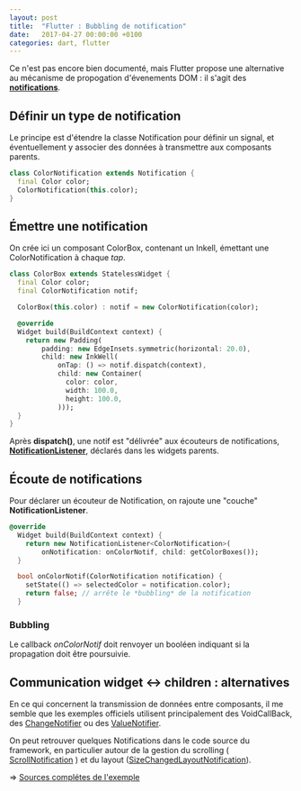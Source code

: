 ```yaml
---
layout: post
title:  "Flutter : Bubbling de notification"
date:   2017-04-27 00:00:00 +0100
categories: dart, flutter
---
```


Ce n'est pas encore bien documenté, mais Flutter propose une alternative au mécanisme de propogation d'évenements DOM : 
il s'agit des **[notifications](https://docs.flutter.io/flutter/widgets/Notification-class.html)**.

## Définir un type de notification

Le principe est d'étendre la classe Notification pour définir un signal, et éventuellement y associer des données à transmettre aux composants parents.

```dart
class ColorNotification extends Notification {
  final Color color;
  ColorNotification(this.color);
}
```

## Émettre une notification

On crée ici un composant ColorBox, contenant un Inkell, émettant une ColorNotification à chaque *tap*.

```dart
class ColorBox extends StatelessWidget {
  final Color color;
  final ColorNotification notif;

  ColorBox(this.color) : notif = new ColorNotification(color);

  @override
  Widget build(BuildContext context) {
    return new Padding(
        padding: new EdgeInsets.symmetric(horizontal: 20.0),
        child: new InkWell(
            onTap: () => notif.dispatch(context),
            child: new Container(
              color: color,
              width: 100.0,
              height: 100.0,
            )));
  }
}
```

Après **dispatch()**, une notif est "délivrée" aux écouteurs de notifications,
 **[NotificationListener](https://docs.flutter.io/flutter/widgets/NotificationListener-class.html)**, 
 déclarés dans les widgets parents.

## Écoute de notifications

Pour déclarer un écouteur de Notification, on rajoute une "couche" **NotificationListener<T>**.

```dart
@override
  Widget build(BuildContext context) {
    return new NotificationListener<ColorNotification>(
        onNotification: onColorNotif, child: getColorBoxes());
  }

  bool onColorNotif(ColorNotification notification) {
    setState(() => selectedColor = notification.color);
    return false; // arrête le *bubbling* de la notification
  }
```

### Bubbling

Le callback *onColorNotif* doit renvoyer un booléen indiquant si la propagation doit être poursuivie.

## Communication widget <-> children : alternatives

En ce qui concernent la transmission de données entre composants,
il me semble que les exemples officiels utilisent principalement des VoidCallBack, 
des [ChangeNotifier](https://docs.flutter.io/flutter/foundation/ChangeNotifier-class.html) 
ou des [ValueNotifier](https://docs.flutter.io/flutter/foundation/ValueNotifier-class.html).

On peut retrouver quelques Notifications dans le code source du framework, en particulier autour de la gestion du scrolling
 ( [ScrollNotification](https://docs.flutter.io/flutter/widgets/ScrollNotification-class.html) ) 
 et du layout ([SizeChangedLayoutNotification](https://docs.flutter.io/flutter/widgets/SizeChangedLayoutNotification-class.html)).
 

=> [Sources complétes de l'exemple](https://github.com/rxlabz/flutter_examples/blob/master/lib/color_notif_app.dart)